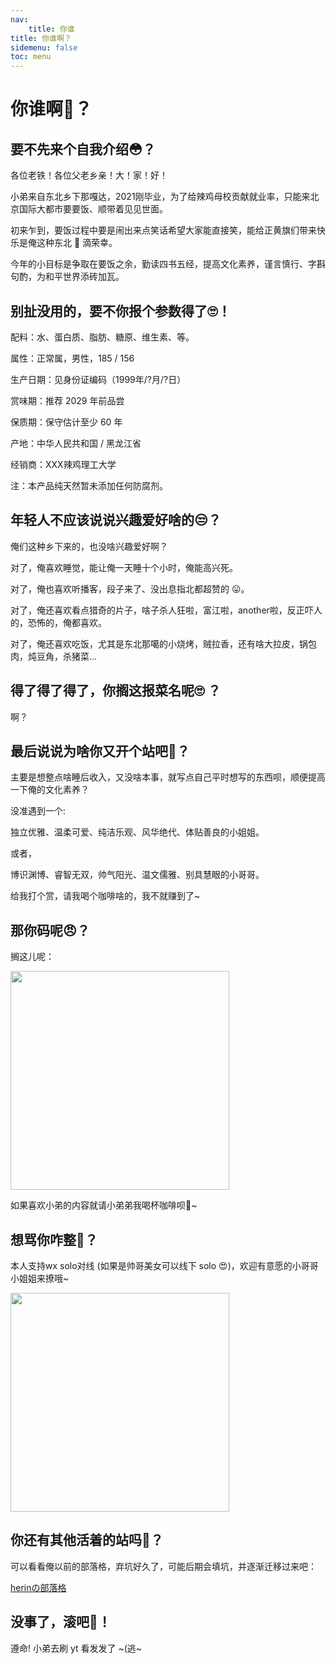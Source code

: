 ```yaml
---
nav: 
    title: 你谁
title: 你谁啊？
sidemenu: false
toc: menu
---
```


# 你谁啊🤔？

## 要不先来个自我介绍😳？

各位老铁！各位父老乡亲！大！家！好！

小弟来自东北乡下那嘎达，2021刚毕业，为了给辣鸡母校贡献就业率，只能来北京国际大都市要要饭、顺带着见见世面。

初来乍到，要饭过程中要是闹出来点笑话希望大家能直接笑，能给正黄旗们带来快乐是俺这种东北 🤡 滴荣幸。

今年的小目标是争取在要饭之余，勤读四书五经，提高文化素养，谨言慎行、字斟句酌，为和平世界添砖加瓦。

## 别扯没用的，要不你报个参数得了🙄！

配料：水、蛋白质、脂肪、糖原、维生素、等。

属性：正常属，男性，185 / 156

生产日期：见身份证编码（1999年/?月/?日）

赏味期：推荐 2029 年前品尝

保质期：保守估计至少 60 年

产地：中华人民共和国 / 黑龙江省

经销商：XXX辣鸡理工大学

注：本产品纯天然暂未添加任何防腐剂。

## 年轻人不应该说说兴趣爱好啥的😒？

俺们这种乡下来的，也没啥兴趣爱好啊？

对了，俺喜欢睡觉，能让俺一天睡十个小时，俺能高兴死。

对了，俺也喜欢听播客，段子来了、没出息指北都超赞的 😛。

对了，俺还喜欢看点猎奇的片子，啥子杀人狂啦，富江啦，another啦，反正吓人的，恐怖的，俺都喜欢。

对了，俺还喜欢吃饭，尤其是东北那噶的小烧烤，贼拉香，还有啥大拉皮，锅包肉，炖豆角，杀猪菜...

## 得了得了得了，你搁这报菜名呢🙄 ？

啊？

## 最后说说为啥你又开个站吧🥱？

主要是想整点啥睡后收入，又没啥本事，就写点自己平时想写的东西呗，顺便提高一下俺的文化素养？

没准遇到一个:

独立优雅、温柔可爱、纯洁乐观、风华绝代、体贴善良的小姐姐。

或者，

博识渊博、睿智无双，帅气阳光、温文儒雅、别具慧眼的小哥哥。

给我打个赏，请我喝个咖啡啥的，我不就赚到了~

## 那你码呢😠？

搁这儿呢：

<img src="https://cdn.jsdelivr.net/gh/kilicmu/markdown-images@master//image/71631382834_.pic.jpg" width="350px" />

如果喜欢小弟的内容就请小弟弟我喝杯咖啡呗🥺~

## 想骂你咋整🤬？

本人支持wx solo对线 (如果是帅哥美女可以线下 solo 😍)，欢迎有意愿的小哥哥小姐姐来撩哦~ 

<img src="https://cdn.jsdelivr.net/gh/kilicmu/markdown-images@master//image/221631384064_.pic.jpg" width="350px" />

## 你还有其他活着的站吗🤧？

可以看看俺以前的部落格，弃坑好久了，可能后期会填坑，并逐渐迁移过来吧：

[herinの部落格](https://kilicmu.github.io/)

## 没事了，滚吧🥱！

遵命! 小弟去刷 yt 看发发了 ~(逃~